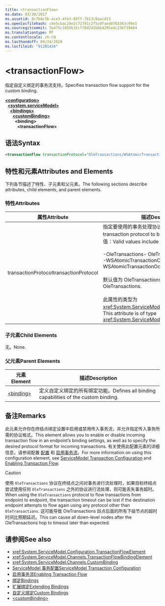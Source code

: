 ```yaml
---
title: <transactionFlow>
ms.date: 03/30/2017
ms.assetid: 8c7b4c5b-ace3-4fe3-89ff-7b13c9aacd13
ms.openlocfilehash: c4e5cbac24e2c72791c2f5c0faed0703363c99e1
ms.sourcegitcommit: 5b475c1855b32cf78d2d1bbb4295e4c236f39464
ms.translationtype: MT
ms.contentlocale: zh-CN
ms.lasthandoff: 09/24/2020
ms.locfileid: "91201416"
---
```

# \<transactionFlow>

<span data-ttu-id="e6d3c-101">指定自定义绑定的事务流支持。</span><span class="sxs-lookup"><span data-stu-id="e6d3c-101">Specifies transaction flow support for the custom binding.</span></span>  
  
[**\<configuration>**](../configuration-element.md)\
&nbsp;&nbsp;[**\<system.serviceModel>**](system-servicemodel.md)\
&nbsp;&nbsp;&nbsp;&nbsp;[**\<bindings>**](bindings.md)\
&nbsp;&nbsp;&nbsp;&nbsp;&nbsp;&nbsp;[**\<customBinding>**](custombinding.md)\
&nbsp;&nbsp;&nbsp;&nbsp;&nbsp;&nbsp;&nbsp;&nbsp;**\<binding>**\
&nbsp;&nbsp;&nbsp;&nbsp;&nbsp;&nbsp;&nbsp;&nbsp;&nbsp;&nbsp;**\<transactionFlow>**  
  
## <a name="syntax"></a><span data-ttu-id="e6d3c-102">语法</span><span class="sxs-lookup"><span data-stu-id="e6d3c-102">Syntax</span></span>  
  
```xml  
<transactionFlow transactionProtocol="OleTransactions/WSAtomicTransactionOctober2004" />
```  
  
## <a name="attributes-and-elements"></a><span data-ttu-id="e6d3c-103">特性和元素</span><span class="sxs-lookup"><span data-stu-id="e6d3c-103">Attributes and Elements</span></span>  

 <span data-ttu-id="e6d3c-104">下列各节描述了特性、子元素和父元素。</span><span class="sxs-lookup"><span data-stu-id="e6d3c-104">The following sections describe attributes, child elements, and parent elements.</span></span>  
  
### <a name="attributes"></a><span data-ttu-id="e6d3c-105">特性</span><span class="sxs-lookup"><span data-stu-id="e6d3c-105">Attributes</span></span>  
  
|<span data-ttu-id="e6d3c-106">属性</span><span class="sxs-lookup"><span data-stu-id="e6d3c-106">Attribute</span></span>|<span data-ttu-id="e6d3c-107">描述</span><span class="sxs-lookup"><span data-stu-id="e6d3c-107">Description</span></span>|  
|---------------|-----------------|  
|<span data-ttu-id="e6d3c-108">transactionProtocol</span><span class="sxs-lookup"><span data-stu-id="e6d3c-108">transactionProtocol</span></span>|<span data-ttu-id="e6d3c-109">指定要使用的事务处理协议。</span><span class="sxs-lookup"><span data-stu-id="e6d3c-109">Specifies the transaction protocol to be used.</span></span> <span data-ttu-id="e6d3c-110">有效值包括以下值：</span><span class="sxs-lookup"><span data-stu-id="e6d3c-110">Valid values include the following:</span></span><br /><br /> <span data-ttu-id="e6d3c-111">-OleTransactions</span><span class="sxs-lookup"><span data-stu-id="e6d3c-111">-   OleTransactions</span></span><br /><span data-ttu-id="e6d3c-112">-WSAtomicTransactionOctober2004</span><span class="sxs-lookup"><span data-stu-id="e6d3c-112">-   WSAtomicTransactionOctober2004</span></span><br /><br /> <span data-ttu-id="e6d3c-113">默认值为 OleTransactions。</span><span class="sxs-lookup"><span data-stu-id="e6d3c-113">The default is OleTransactions.</span></span><br /><br /> <span data-ttu-id="e6d3c-114">此属性的类型为 <xref:System.ServiceModel.TransactionProtocol>。</span><span class="sxs-lookup"><span data-stu-id="e6d3c-114">This attribute is of type <xref:System.ServiceModel.TransactionProtocol>.</span></span>|  
  
### <a name="child-elements"></a><span data-ttu-id="e6d3c-115">子元素</span><span class="sxs-lookup"><span data-stu-id="e6d3c-115">Child Elements</span></span>  

 <span data-ttu-id="e6d3c-116">无。</span><span class="sxs-lookup"><span data-stu-id="e6d3c-116">None.</span></span>  
  
### <a name="parent-elements"></a><span data-ttu-id="e6d3c-117">父元素</span><span class="sxs-lookup"><span data-stu-id="e6d3c-117">Parent Elements</span></span>  
  
|<span data-ttu-id="e6d3c-118">元素</span><span class="sxs-lookup"><span data-stu-id="e6d3c-118">Element</span></span>|<span data-ttu-id="e6d3c-119">描述</span><span class="sxs-lookup"><span data-stu-id="e6d3c-119">Description</span></span>|  
|-------------|-----------------|  
|[\<binding>](bindings.md)|<span data-ttu-id="e6d3c-120">定义自定义绑定的所有绑定功能。</span><span class="sxs-lookup"><span data-stu-id="e6d3c-120">Defines all binding capabilities of the custom binding.</span></span>|  
  
## <a name="remarks"></a><span data-ttu-id="e6d3c-121">备注</span><span class="sxs-lookup"><span data-stu-id="e6d3c-121">Remarks</span></span>  

 <span data-ttu-id="e6d3c-122">此元素允许你在终结点绑定设置中启用或禁用传入事务流，并允许指定传入事务所需的协议格式。</span><span class="sxs-lookup"><span data-stu-id="e6d3c-122">This element allows you to enable or disable incoming transaction flow in an endpoint’s binding settings, as well as to specify the desired protocol format for incoming transactions.</span></span> <span data-ttu-id="e6d3c-123">有关使用此配置元素的详细信息，请参阅配置 [配置](../../../wcf/feature-details/servicemodel-transaction-configuration.md) 和 [启用事务流](../../../wcf/feature-details/enabling-transaction-flow.md)。</span><span class="sxs-lookup"><span data-stu-id="e6d3c-123">For more information on using this configuration element, see [ServiceModel Transaction Configuration](../../../wcf/feature-details/servicemodel-transaction-configuration.md) and [Enabling Transaction Flow](../../../wcf/feature-details/enabling-transaction-flow.md).</span></span>  
  
> [!CAUTION]
> <span data-ttu-id="e6d3c-124">使用 `OleTransactions` 协议在终结点之间对事务进行流处理时，如果目标终结点尝试使用任何 `OleTransactions` 之外的协议进行流处理，则可能丢失事务超时。</span><span class="sxs-lookup"><span data-stu-id="e6d3c-124">When using the `OleTransactions` protocol to flow transactions from endpoint to endpoint, the transaction timeout can be lost if the destination endpoint attempts to flow again using any protocol other than `OleTransactions`.</span></span> <span data-ttu-id="e6d3c-125">这可能导致 OleTransactions 跃点后面的所有下级节点的超时时间比预期延迟。</span><span class="sxs-lookup"><span data-stu-id="e6d3c-125">This can cause all down-level nodes after the OleTransactions hop to timeout later than expected.</span></span>  
  
## <a name="see-also"></a><span data-ttu-id="e6d3c-126">请参阅</span><span class="sxs-lookup"><span data-stu-id="e6d3c-126">See also</span></span>

- <xref:System.ServiceModel.Configuration.TransactionFlowElement>
- <xref:System.ServiceModel.Channels.TransactionFlowBindingElement>
- <xref:System.ServiceModel.Channels.CustomBinding>
- [<span data-ttu-id="e6d3c-127">ServiceModel 事务配置</span><span class="sxs-lookup"><span data-stu-id="e6d3c-127">ServiceModel Transaction Configuration</span></span>](../../../wcf/feature-details/servicemodel-transaction-configuration.md)
- [<span data-ttu-id="e6d3c-128">启用事务流</span><span class="sxs-lookup"><span data-stu-id="e6d3c-128">Enabling Transaction Flow</span></span>](../../../wcf/feature-details/enabling-transaction-flow.md)
- [<span data-ttu-id="e6d3c-129">绑定</span><span class="sxs-lookup"><span data-stu-id="e6d3c-129">Bindings</span></span>](../../../wcf/bindings.md)
- [<span data-ttu-id="e6d3c-130">扩展绑定</span><span class="sxs-lookup"><span data-stu-id="e6d3c-130">Extending Bindings</span></span>](../../../wcf/extending/extending-bindings.md)
- [<span data-ttu-id="e6d3c-131">自定义绑定</span><span class="sxs-lookup"><span data-stu-id="e6d3c-131">Custom Bindings</span></span>](../../../wcf/extending/custom-bindings.md)
- [\<customBinding>](custombinding.md)
